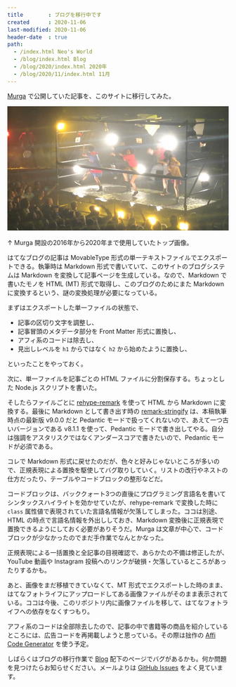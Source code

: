 ```yaml
---
title        : ブログを移行中です
created      : 2020-11-06
last-modified: 2020-11-06
header-date  : true
path:
  - /index.html Neo's World
  - /blog/index.html Blog
  - /blog/2020/index.html 2020年
  - /blog/2020/11/index.html 11月
---
```


[Murga](https://neos21.hatenablog.jp/) で公開していた記事を、このサイトに移行してみた。

![Murga 開設の2016年から2020年まで使用していたトップ画像](./06-01-01.jpg)

↑ Murga 開設の2016年から2020年まで使用していたトップ画像。

はてなブログの記事は MovableType 形式の単一テキストファイルでエクスポートできる。執筆時は Markdown 形式で書いていて、このサイトのブログシステムは Markdown を変換して記事ページを生成している。なので、Markdown で書いたモノを HTML (MT) 形式で取得し、このブログのためにまた Markdown に変換するという、謎の変換処理が必要になっている。

まずはエクスポートした単一ファイルの状態で、

- 記事の区切り文字を調整し、
- 記事冒頭のメタデータ部分を Front Matter 形式に置換し、
- アフィ系のコードは除去し、
- 見出しレベルを `h1` からではなく `h2` から始めたように置換し、

といったことをやっておく。

次に、単一ファイルを記事ごとの HTML ファイルに分割保存する。ちょっとした Node.js スクリプトを書いた。

そしたらファイルごとに [rehype-remark](https://github.com/rehypejs/rehype-remark) を使って HTML から Markdown に変換する。最後に Markdown として書き出す時の [remark-stringify](https://github.com/remarkjs/remark/tree/main/packages/remark-stringify) は、本稿執筆時点の最新版 v9.0.0 だと Pedantic モードで扱ってくれないので、あえて一つ古いバージョンである v8.1.1 を使って、Pedantic モードで書き出してやる。自分は強調をアスタリスクではなくアンダースコアで書きたいので、Pedantic モードが必須である。

コレで Markdown 形式に戻せたのだが、色々と好みじゃないところが多いので、正規表現による置換を駆使してバグ取りしていく。リストの改行やネストの仕方だったり、テーブルやコードブロックの整形などだ。

コードブロックは、バッククォート3つの直後にプログラミング言語名を書いてシンタックスハイライトを効かせていたが、rehype-remark で変換した時に `class` 属性値で表現されていた言語名情報が欠落してしまった。ココは別途、HTML の時点で言語名情報を外出ししておき、Markdown 変換後に正規表現で置換できるようにしておく必要がありそうだ。Murga は文章が中心で、コードブロックが少なかったのでまだ手作業でなんとかなった。

正規表現による一括置換と全記事の目視確認で、あらかたの不備は修正したが、YouTube 動画や Instagram 投稿へのリンクが破損・欠落しているところがあったりするかも。

あと、画像をまだ移植できていなくて、MT 形式でエクスポートした時のまま、はてなフォトライフにアップロードしてある画像ファイルがそのまま表示されている。ココは今後、このリポジトリ内に画像ファイルを移して、はてなフォトライフへの依存をなくすつもり。

アフィ系のコードは全部除去したので、記事の中で書籍等の商品を紹介しているところには、広告コードを再掲載しようと思っている。その際は拙作の [Affi Code Generator](https://affi-code-generator.vercel.app/) を使う予定。

しばらくはブログの移行作業で [Blog](/blog/index.html) 配下のページでバグがあるかも。何か問題を見つけたらお知らせください。メールよりは [GitHub Issues](https://github.com/Neos21/Neos21/issues) をよく見ています。
